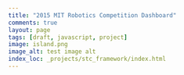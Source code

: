 ```yaml
---
title: "2015 MIT Robotics Competition Dashboard"
comments: true
layout: page
tags: [draft, javascript, project]
image: island.png
image_alt: test image alt
index_loc: _projects/stc_framework/index.html
---
```

